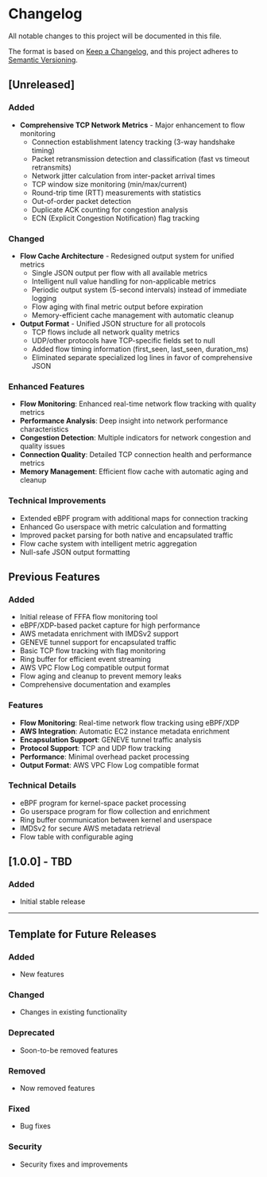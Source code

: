 # Changelog

All notable changes to this project will be documented in this file.

The format is based on [Keep a Changelog](https://keepachangelog.com/en/1.0.0/),
and this project adheres to [Semantic Versioning](https://semver.org/spec/v2.0.0.html).

## [Unreleased]

### Added
- **Comprehensive TCP Network Metrics** - Major enhancement to flow monitoring
  - Connection establishment latency tracking (3-way handshake timing)
  - Packet retransmission detection and classification (fast vs timeout retransmits)
  - Network jitter calculation from inter-packet arrival times
  - TCP window size monitoring (min/max/current)
  - Round-trip time (RTT) measurements with statistics
  - Out-of-order packet detection
  - Duplicate ACK counting for congestion analysis
  - ECN (Explicit Congestion Notification) flag tracking

### Changed
- **Flow Cache Architecture** - Redesigned output system for unified metrics
  - Single JSON output per flow with all available metrics
  - Intelligent null value handling for non-applicable metrics
  - Periodic output system (5-second intervals) instead of immediate logging
  - Flow aging with final metric output before expiration
  - Memory-efficient cache management with automatic cleanup
- **Output Format** - Unified JSON structure for all protocols
  - TCP flows include all network quality metrics
  - UDP/other protocols have TCP-specific fields set to null
  - Added flow timing information (first_seen, last_seen, duration_ms)
  - Eliminated separate specialized log lines in favor of comprehensive JSON

### Enhanced Features
- **Flow Monitoring**: Enhanced real-time network flow tracking with quality metrics
- **Performance Analysis**: Deep insight into network performance characteristics
- **Congestion Detection**: Multiple indicators for network congestion and quality issues
- **Connection Quality**: Detailed TCP connection health and performance metrics
- **Memory Management**: Efficient flow cache with automatic aging and cleanup

### Technical Improvements
- Extended eBPF program with additional maps for connection tracking
- Enhanced Go userspace with metric calculation and formatting
- Improved packet parsing for both native and encapsulated traffic
- Flow cache system with intelligent metric aggregation
- Null-safe JSON output formatting

## Previous Features

### Added
- Initial release of FFFA flow monitoring tool
- eBPF/XDP-based packet capture for high performance
- AWS metadata enrichment with IMDSv2 support
- GENEVE tunnel support for encapsulated traffic
- Basic TCP flow tracking with flag monitoring
- Ring buffer for efficient event streaming
- AWS VPC Flow Log compatible output format
- Flow aging and cleanup to prevent memory leaks
- Comprehensive documentation and examples

### Features
- **Flow Monitoring**: Real-time network flow tracking using eBPF/XDP
- **AWS Integration**: Automatic EC2 instance metadata enrichment
- **Encapsulation Support**: GENEVE tunnel traffic analysis
- **Protocol Support**: TCP and UDP flow tracking
- **Performance**: Minimal overhead packet processing
- **Output Format**: AWS VPC Flow Log compatible format

### Technical Details
- eBPF program for kernel-space packet processing
- Go userspace program for flow collection and enrichment
- Ring buffer communication between kernel and userspace
- IMDSv2 for secure AWS metadata retrieval
- Flow table with configurable aging

## [1.0.0] - TBD

### Added
- Initial stable release

---

## Template for Future Releases

### Added
- New features

### Changed
- Changes in existing functionality

### Deprecated
- Soon-to-be removed features

### Removed
- Now removed features

### Fixed
- Bug fixes

### Security
- Security fixes and improvements
